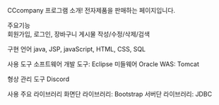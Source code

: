 CCcompany 프로그램 소개!
전자제품을 판매하는 페이지입니다.

주요기능<br>
회원가입, 로그인, 장바구니
게시물 작성/수정/삭제/검색 

구현 언어 java, JSP, javaScript, HTML, CSS, SQL

사용 도구 소프트웨어 개발 도구: Eclipse 미들웨어 Oracle WAS: Tomcat

형상 관리 도구 Discord

사용 주요 라이브러리 화면단 라이브러리: Bootstrap 서버단 라이브러리: JDBC
